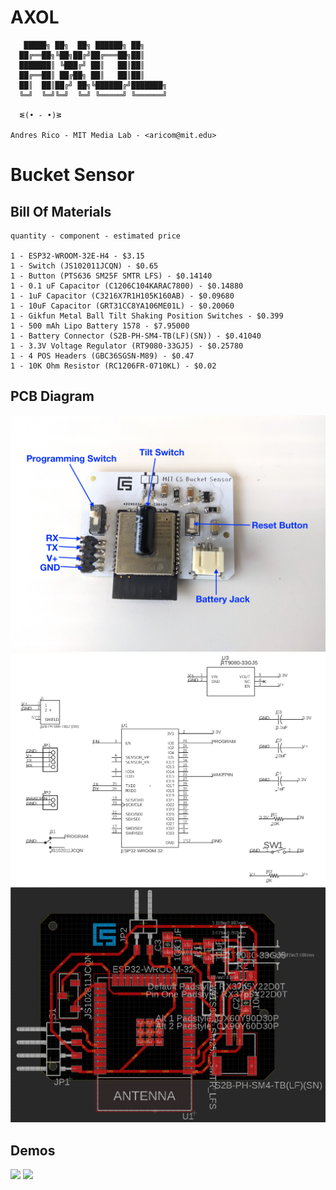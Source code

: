 # AXOL

```
   █████╗ ██╗  ██╗ ██████╗ ██╗     
  ██╔══██╗╚██╗██╔╝██╔═══██╗██║     
  ███████║ ╚███╔╝ ██║   ██║██║     
  ██╔══██║ ██╔██╗ ██║   ██║██║     
  ██║  ██║██╔╝ ██╗╚██████╔╝███████╗
  ╚═╝  ╚═╝╚═╝  ╚═╝ ╚═════╝ ╚══════╝

  ᓬ(• - •)ᕒ

Andres Rico - MIT Media Lab - <aricom@mit.edu>

```

<h1>Bucket Sensor </h1>

<h2>Bill Of Materials</h2>

```
quantity - component - estimated price

1 - ESP32-WROOM-32E-H4 - $3.15
1 - Switch (JS102011JCQN) - $0.65
1 - Button (PTS636 SM25F SMTR LFS) - $0.14140
1 - 0.1 uF Capacitor (C1206C104KARAC7800) - $0.14880	
1 - 1uF Capacitor (C3216X7R1H105K160AB) - $0.09680	
1 - 10uF Capacitor (GRT31CC8YA106ME01L) - $0.20060	
1 - Gikfun Metal Ball Tilt Shaking Position Switches - $0.399
1 - 500 mAh Lipo Battery 1578 - $7.95000	
1 - Battery Connector (S2B-PH-SM4-TB(LF)(SN)) - $0.41040	
1 - 3.3V Voltage Regulator (RT9080-33GJ5) - $0.25780	
1 - 4 POS Headers (GBC36SGSN-M89) - $0.47
1 - 10K Ohm Resistor (RC1206FR-0710KL) - $0.02	

```


<h2>PCB Diagram</h2>

<img src="../../images/bucket_diagram.jpeg">
<img src="../../images/bucket_schematic.png">
<img src="../../images/bucket_board.png">

<h2>Demos</h2>

<img src="../../images/Bucket_zoom.gif">
<img src="../../images/bucket2.gif">
